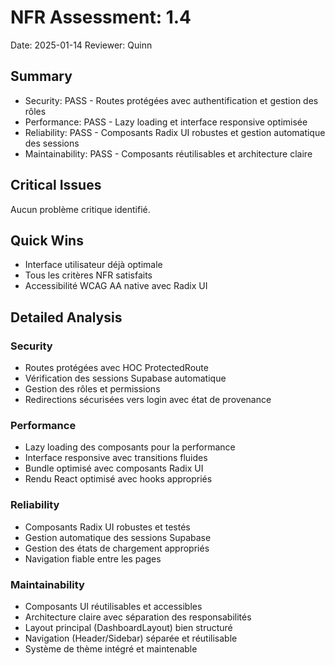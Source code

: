 # NFR Assessment: 1.4

Date: 2025-01-14
Reviewer: Quinn

## Summary

- Security: PASS - Routes protégées avec authentification et gestion des rôles
- Performance: PASS - Lazy loading et interface responsive optimisée
- Reliability: PASS - Composants Radix UI robustes et gestion automatique des sessions
- Maintainability: PASS - Composants réutilisables et architecture claire

## Critical Issues

Aucun problème critique identifié.

## Quick Wins

- Interface utilisateur déjà optimale
- Tous les critères NFR satisfaits
- Accessibilité WCAG AA native avec Radix UI

## Detailed Analysis

### Security
- Routes protégées avec HOC ProtectedRoute
- Vérification des sessions Supabase automatique
- Gestion des rôles et permissions
- Redirections sécurisées vers login avec état de provenance

### Performance
- Lazy loading des composants pour la performance
- Interface responsive avec transitions fluides
- Bundle optimisé avec composants Radix UI
- Rendu React optimisé avec hooks appropriés

### Reliability
- Composants Radix UI robustes et testés
- Gestion automatique des sessions Supabase
- Gestion des états de chargement appropriés
- Navigation fiable entre les pages

### Maintainability
- Composants UI réutilisables et accessibles
- Architecture claire avec séparation des responsabilités
- Layout principal (DashboardLayout) bien structuré
- Navigation (Header/Sidebar) séparée et réutilisable
- Système de thème intégré et maintenable
